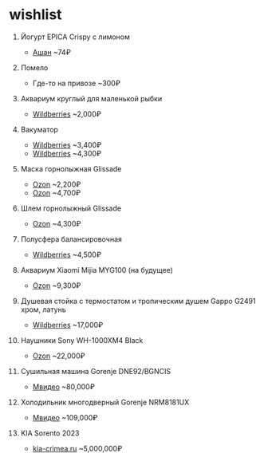 # wishlist

1. Йогурт EPICA Crispy с лимоном
   - [Ашан](https://www.auchan.ru/product/yogurt-epica-crispy-s-limonom-semenami-tykvy-pechenem-belym-shokoladom-8-6-140-g/) ~74₽

1. Помело
    - Где-то на привозе ~300₽

1. Аквариум круглый для маленькой рыбки
   - [Wildberries](https://www.wildberries.ru/catalog/123005571/detail.aspx?targetUrl=MS&size=216305114) ~2,000₽

1. Вакуматор
   - [Wildberries](https://www.wildberries.ru/catalog/100258998/detail.aspx?targetUrl=LC&size=158040570) ~3,400₽
   - [Wildberries](https://www.wildberries.ru/catalog/156243794/detail.aspx?targetUrl=LC&size=260695303) ~4,300₽

1. Маска горнолыжная Glissade
   - [Ozon](https://ozon.ru/t/wq6p2MN) ~2,200₽
   - [Ozon](https://ozon.ru/t/080enRb) ~4,700₽
   
1. Шлем горнолыжный Glissade
   - [Ozon](https://ozon.ru/t/7np13R3) ~4,300₽
   
1. Полусфера балансировочная
   - [Wildberries](https://www.wildberries.ru/catalog/42461556/detail.aspx?targetUrl=GP&size=84932675) ~4,500₽

1. Аквариум Xiaomi Mijia MYG100 (на будущее)
   - [Ozon](https://ozon.ru/t/7np13R3) ~9,300₽

1. Душевая стойка с термостатом и тропическим душем Gappo G2491 хром, латунь
   - [Wildberries](https://www.wildberries.ru/catalog/67266476/detail.aspx) ~17,000₽
  
1. Наушники Sony WH-1000XM4 Black
   - [Ozon](https://ozon.ru/t/6V83R9k) ~22,000₽

1. Сушильная машина Gorenje DNE92/BGNCIS
   - [Мвидео](https://www.mvideo.ru/products/400077979) ~80,000₽
    
1. Холодильник многодверный Gorenje NRM8181UX
   - [Мвидео](https://www.mvideo.ru/products/20062762) ~109,000₽

1. KIA Sorento 2023
   - [kia-crimea.ru](https://kia-crimea.ru/models/sorento/desc/?utm_source=yandex&utm_medium=cpc&utm_campaign=28932473&utm_content=4543848372_none&utm_term=---autotargeting&callibri=yd_c%3A28932473_gb%3A2827883481_ad%3A4543848372_ph%3A47533549511_st%3Asearch_s%3Anone_dt%3Adesktop&yclid=6565390444752535551) ~5,000,000₽
